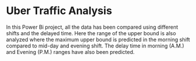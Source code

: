 # Uber Traffic Analysis
In this Power Bi project, all the data has been compared using different shifts and the delayed time. Here the range of the upper bound is also analyzed where the maximum upper bound is predicted in the morning shift compared to mid-day and evening shift. The delay time in morning (A.M.) and Evening (P.M.) ranges have also been predicted.
